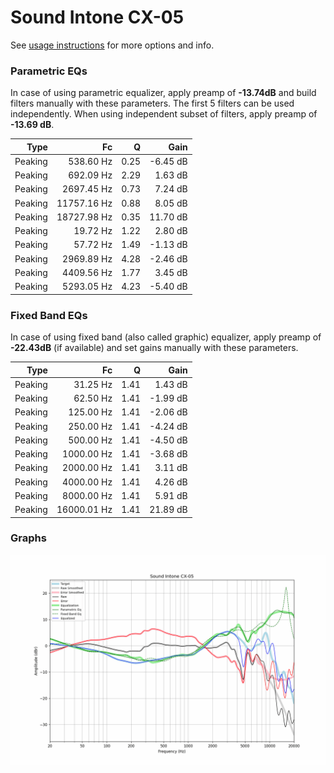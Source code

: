 # Sound Intone CX-05
See [usage instructions](https://github.com/jaakkopasanen/AutoEq#usage) for more options and info.

### Parametric EQs
In case of using parametric equalizer, apply preamp of **-13.74dB** and build filters manually
with these parameters. The first 5 filters can be used independently.
When using independent subset of filters, apply preamp of **-13.69 dB**.

| Type    | Fc          |    Q | Gain     |
|--------:|------------:|-----:|---------:|
| Peaking | 538.60 Hz   | 0.25 | -6.45 dB |
| Peaking | 692.09 Hz   | 2.29 | 1.63 dB  |
| Peaking | 2697.45 Hz  | 0.73 | 7.24 dB  |
| Peaking | 11757.16 Hz | 0.88 | 8.05 dB  |
| Peaking | 18727.98 Hz | 0.35 | 11.70 dB |
| Peaking | 19.72 Hz    | 1.22 | 2.80 dB  |
| Peaking | 57.72 Hz    | 1.49 | -1.13 dB |
| Peaking | 2969.89 Hz  | 4.28 | -2.46 dB |
| Peaking | 4409.56 Hz  | 1.77 | 3.45 dB  |
| Peaking | 5293.05 Hz  | 4.23 | -5.40 dB |

### Fixed Band EQs
In case of using fixed band (also called graphic) equalizer, apply preamp of **-22.43dB**
(if available) and set gains manually with these parameters.

| Type    | Fc          |    Q | Gain     |
|--------:|------------:|-----:|---------:|
| Peaking | 31.25 Hz    | 1.41 | 1.43 dB  |
| Peaking | 62.50 Hz    | 1.41 | -1.99 dB |
| Peaking | 125.00 Hz   | 1.41 | -2.06 dB |
| Peaking | 250.00 Hz   | 1.41 | -4.24 dB |
| Peaking | 500.00 Hz   | 1.41 | -4.50 dB |
| Peaking | 1000.00 Hz  | 1.41 | -3.68 dB |
| Peaking | 2000.00 Hz  | 1.41 | 3.11 dB  |
| Peaking | 4000.00 Hz  | 1.41 | 4.26 dB  |
| Peaking | 8000.00 Hz  | 1.41 | 5.91 dB  |
| Peaking | 16000.01 Hz | 1.41 | 21.89 dB |

### Graphs
![](./Sound%20Intone%20CX-05.png)
